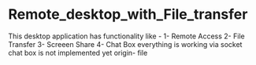 # Remote_desktop_with_File_transfer
This desktop application has functionality like -
1- Remote Access
2- File Transfer
3- Screeen Share
4- Chat Box
everything is working via socket 
chat box is not implemented yet 
origin- file
